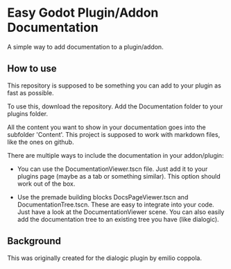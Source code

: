 # Easy Godot Plugin/Addon Documentation

A simple way to add documentation to a plugin/addon.

## How to use
This repository is supposed to be something you can add to your plugin as fast as possible.

To use this, download the repository. Add the Documentation folder to your plugins folder.

All the content you want to show in your documentation goes into the subfolder 'Content'.
This project is supposed to work with markdown files, like the ones on github.

There are multiple ways to include the documentation in your addon/plugin:

- You can use the DocumentationViewer.tscn file. 
  Just add it to your plugins page (maybe as a tab or something similar). 
  This option should work out of the box.

- Use the premade building blocks DocsPageViewer.tscn and DocumentationTree.tscn.
  These are easy to integrate into your code. Just have a look at the DocumentationViewer scene.
  You can also easily add the documentation tree to an existing tree you have (like dialogic).

## Background
This was originally created for the dialogic plugin by emilio coppola. 

